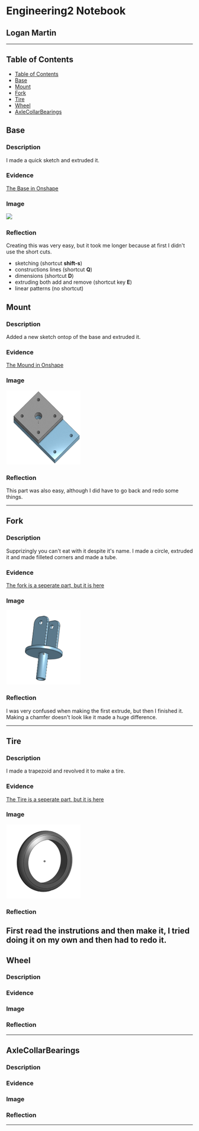 # Engineering2 Notebook
## Logan Martin
---
## Table of Contents
* [Table of Contents](#Table-of-Contents)
* [Base](#Base)
* [Mount](#Mount)
* [Fork](#Fork)
* [Tire](#Tire)
* [Wheel](#Wheel)
* [AxleCollarBearings](#AxleCollarBearings)

## Base

### Description

I made a quick sketch and extruded it.

### Evidence
[The Base in Onshape](https://cvilleschools.onshape.com/documents/66a36a2b54ae9e5074882f0e/w/8c90925c436178ae3cc82c05/e/f6c0483f0cedd2b4f5e7c527)

### Image
<img src="https://github.com/OneCHSEngr/BasicCAD/blob/master/images/Base.jpg" width="100">

### Reflection

Creating this was very easy, but it took me longer because at first I didn't use the short cuts.

* sketching (shortcut **shift-s**)
* constructions lines (shortcut **Q**)
* dimensions (shortcut **D**)
* extruding both add and remove (shortcut key **E**)
* linear patterns (no shortcut)


## Mount

### Description
Added a new sketch ontop of the base and extruded it.

### Evidence
[The Mound in Onshape](https://cvilleschools.onshape.com/documents/66a36a2b54ae9e5074882f0e/w/8c90925c436178ae3cc82c05/e/f6c0483f0cedd2b4f5e7c527)

### Image
<img src="/Images for notebook/Screenshot 2020-10-08 at 10.10.33 AM.png" alt="Mound" width="200" height="200">

### Reflection
This part was also easy, although I did have to go back and redo some things.

---


## Fork

### Description
Supprizingly you can't eat with it despite it's name.
I made a circle, extruded it and made filleted corners and made a tube.

### Evidence
[The fork is a seperate part, but it is here](https://cvilleschools.onshape.com/documents/66a36a2b54ae9e5074882f0e/w/8c90925c436178ae3cc82c05/e/f6c0483f0cedd2b4f5e7c527)

### Image
<img src="/Images for notebook/Screenshot 2020-10-08 at 3.11.53 PM.png" alt="Fork" width="200" height="200">

### Reflection
I was very confused when making the first extrude, but then I finished it. Making a chamfer doesn't look like it made a huge difference.

---


## Tire

### Description
I made a trapezoid and revolved it to make a tire.

### Evidence
[The Tire is a seperate part, but it is here](https://cvilleschools.onshape.com/documents/66a36a2b54ae9e5074882f0e/w/8c90925c436178ae3cc82c05/e/f6c0483f0cedd2b4f5e7c527)

### Image
<img src="Images for notebook/Screenshot 2020-10-09 at 10.07.09 AM.png" alt="Tire" width="200" height="200">

### Reflection
First read the instrutions and then make it, I tried doing it on my own and then had to redo it.
---


## Wheel

### Description

### Evidence

### Image

### Reflection

---


## AxleCollarBearings

### Description

### Evidence

### Image

### Reflection

---
